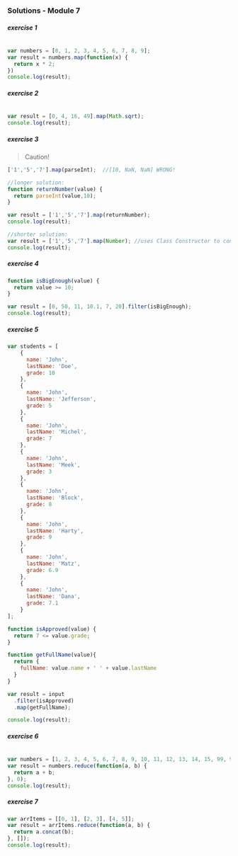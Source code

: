 ### Solutions - Module 7 ###

##### exercise 1 #####
```javascript

var numbers = [0, 1, 2, 3, 4, 5, 6, 7, 8, 9];
var result = numbers.map(function(x) {
  return x * 2;
})
console.log(result);

```

##### exercise 2 #####
```javascript

var result = [0, 4, 16, 49].map(Math.sqrt);
console.log(result);

```

##### exercise 3 #####
> Caution! 
```javascript
['1','5','7'].map(parseInt);  //[10, NaN, NaN] WRONG!

```
```javascript
//longer solution:
function returnNumber(value) {
  return parseInt(value,10);  
}

var result = ['1','5','7'].map(returnNumber);
console.log(result);

//shorter solution:
var result = ['1','5','7'].map(Number); //uses Class Constructor to convert Types
console.log(result);

```

##### exercise 4 #####
```javascript
function isBigEnough(value) {
  return value >= 10;
}

var result = [0, 50, 11, 10.1, 7, 20].filter(isBigEnough);
console.log(result);
```

##### exercise 5 #####
```javascript
var students = [
    {                
      name: 'John',  
      lastName: 'Doe',
      grade: 10
    },
    {                
      name: 'John',  
      lastName: 'Jefferson',
      grade: 5
    },
    {                
      name: 'John',  
      lastName: 'Michel',
      grade: 7
    },
    {                
      name: 'John',  
      lastName: 'Meek',
      grade: 3
    },
    {                
      name: 'John',  
      lastName: 'Block',
      grade: 8
    },
    {                
      name: 'John',  
      lastName: 'Harty',
      grade: 9
    },
    {                
      name: 'John',  
      lastName: 'Matz',
      grade: 6.9
    },
    {                
      name: 'John',  
      lastName: 'Dana',
      grade: 7.1
    }
];                    

function isApproved(value) {
  return 7 <= value.grade;
}

function getFullName(value){
  return {
    fullName: value.name + ' ' + value.lastName
  }    
}

var result = input
  .filter(isApproved)
  .map(getFullName);

console.log(result);

```

##### exercise 6 ######
```javascript

var numbers = [1, 2, 3, 4, 5, 6, 7, 8, 9, 10, 11, 12, 13, 14, 15, 99, 93, 100, 500, 698];
var result = numbers.reduce(function(a, b) {
  return a + b;
}, 0);
console.log(result);

```

##### exercise 7 #####
```javascript
var arrItems = [[0, 1], [2, 3], [4, 5]];
var result = arrItems.reduce(function(a, b) {
  return a.concat(b);
}, []);
console.log(result);
```
